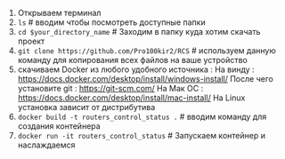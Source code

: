 1) Открываем терминал
2) `ls` #  вводим чтобы посмотреть доступные папки
3) `cd $your_directory_name` # Заходим в папку куда хотим скачать проект 
4) `git clone https://github.com/Pro100kir2/RCS` # используем данную команду для копирования всех файлов на ваше устройство
5) скачиваем Docker из любого удобного источника : 
 На винду : https://docs.docker.com/desktop/install/windows-install/
 После чего установите git : https://git-scm.com/
 На Мак ОС : https://docs.docker.com/desktop/install/mac-install/
 На Linux установка зависит от дистрибутива 
6) `docker build -t routers_control_status .` # вводим команду для создания контейнера 
7) `docker run -it routers_control_status`   # Запускаем контейнер и наслаждаемся 
